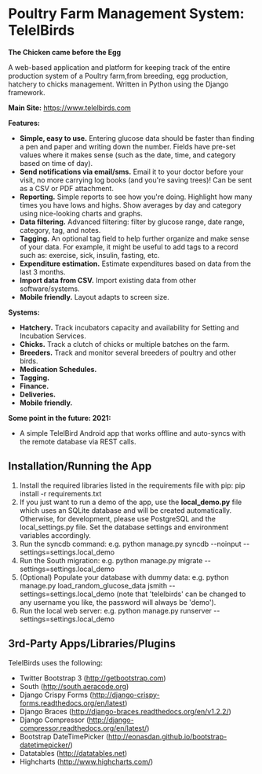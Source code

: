 Poultry Farm Management System: TelelBirds
==========================================

**The Chicken came before the Egg**

A web-based application and platform for keeping track of the entire production system of a Poultry farm,from breeding, egg production, hatchery to chicks management. Written in Python using the Django framework.

<b>Main Site:</b> https://www.telelbirds.com 

<b>Features:</b>

* <b>Simple, easy to use.</b>  Entering glucose data should be faster than finding a pen and paper and writing down the number.  Fields have pre-set values where it makes sense (such as the date, time, and category based on time of day).
* <b>Send notifications via email/sms.</b>  Email it to your doctor before your visit, no more carrying log books (and you're saving trees)!  Can be sent as a CSV or PDF attachment.
* <b>Reporting.</b>  Simple reports to see how you're doing.  Highlight how many times you have lows and highs. Show averages by day and category using nice-looking charts and graphs.
* <b>Data filtering.</b>  Advanced filtering: filter by glucose range, date range, category, tag, and notes.
* <b>Tagging.</b>  An optional tag field to help further organize and make sense of your data. For example, it might be useful to add tags to a record such as: exercise, sick, insulin, fasting, etc.
* <b>Expenditure estimation.</b>  Estimate expenditures based on data from the last 3 months.
* <b>Import data from CSV.</b> Import existing data from other software/systems.
* <b>Mobile friendly.</b>  Layout adapts to screen size.


<b>Systems:</b>

* <b>Hatchery.</b> Track incubators capacity and availability for Setting and Incubation Services.
* <b>Chicks.</b> Track a clutch of chicks or multiple batches on the farm.
* <b>Breeders.</b> Track and monitor several breeders of poultry and other birds. 
* <b>Medication Schedules.</b>
* <b>Tagging.</b>
* <b>Finance.</b>
* <b>Deliveries.</b>
* <b>Mobile friendly.</b>

<b>Some point in the future: 2021:</b>

* A simple TelelBird Android app that works offline and auto-syncs with the remote database via REST calls.


Installation/Running the App
----------------------------

1. Install the required libraries listed in the requirements file with pip: pip install -r requirements.txt
2. If you just want to run a demo of the app, use the <b>local_demo.py</b> file which uses an SQLite database and will be created automatically. Otherwise, for development, please use PostgreSQL and the local_settings.py file.  Set the database settings and environment variables accordingly.
3. Run the syncdb command: e.g. python manage.py syncdb --noinput --settings=settings.local_demo
4. Run the South migration: e.g. python manage.py migrate --settings=settings.local_demo
5. (Optional) Populate your database with dummy data: e.g. python manage.py load_random_glucose_data jsmith --settings=settings.local_demo (note that 'telelbirds' can be changed to any username you like, the password will always be 'demo').
6. Run the local web server: e.g. python manage.py runserver --settings=settings.local_demo

3rd-Party Apps/Libraries/Plugins
--------------------------------

TelelBirds uses the following:

* Twitter Bootstrap 3 (http://getbootstrap.com)
* South (http://south.aeracode.org)
* Django Crispy Forms (http://django-crispy-forms.readthedocs.org/en/latest)
* Django Braces (http://django-braces.readthedocs.org/en/v1.2.2/)
* Django Compressor (http://django-compressor.readthedocs.org/en/latest/)
* Bootstrap DateTimePicker (http://eonasdan.github.io/bootstrap-datetimepicker/)
* Datatables (http://datatables.net)
* Highcharts (http://www.highcharts.com/)
